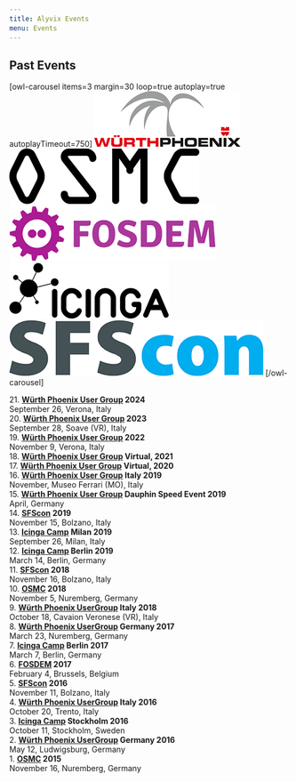 ```yaml
---
title: Alyvix Events
menu: Events
---
```


## Past **Events**

[owl-carousel items=3 margin=30 loop=true autoplay=true autoplayTimeout=750]
![bla5](alyvix_event_wuerthphoenix.png)
![bla3](alyvix_event_osmc.png)
![bla1](alyvix_event_fosdem.png)
![bla2](alyvix_event_icinga.png)
![bla4](alyvix_event_sfscon.png)
[/owl-carousel]


<span>21. </span><b><a href="https://www.wuerth-phoenix.com/neteye-insights/neteye-user-group-it-2024">Würth Phoenix User Group</a> 2024</b> <br class="small_screen">September 26, Verona, Italy<br>
<span>20. </span><b><a href="https://www.wuerth-phoenix.com/it/neteye-insights/neteye-user-group-2023">Würth Phoenix User Group</a> 2023</b> <br class="small_screen">September 28, Soave (VR), Italy<br>
<span>19. </span><b><a href="https://www.wuerth-phoenix.com/neteye-insights/neteye-user-group-it-2022">Würth Phoenix User Group</a> 2022</b> <br class="small_screen">November 9, Verona, Italy<br>
<span>18. </span><b><a href="https://www.wuerth-phoenix.com/en/neteye-insights/neteye-user-group-it-2021/page">Würth Phoenix User Group</a> Virtual, 2021</b><br>
<span>17. </span><b><a href="https://www.wuerth-phoenix.com/en/support/neteye-user-group/page">Würth Phoenix User Group</a> Virtual, 2020</b><br>
<span>16. </span><b><a href="https://www.wuerth-phoenix.com/fileadmin/user_upload/downloads/2019_NetEye_UserGroup.pdf">Würth Phoenix User Group</a> Italy 2019</b> <br class="small_screen">November, Museo Ferrari (MO), Italy<br>
<span>15. </span><b><a href="https://www.wuerth-phoenix.com/it/lazienda/about-wuerth-phoenix/news/details/neteye-erizone-user-group-2019-germania">Würth Phoenix User Group</a> Dauphin Speed Event 2019</b> <br class="small_screen">April, Germany<br>
<span>14. </span><b><a href="https://www.sfscon.it/">SFScon</a> 2019</b> <br class="small_screen">November 15, Bolzano, Italy<br>
<span>13. </span><b><a href="https://icinga.com/events/">Icinga Camp</a> Milan 2019</b> <br class="small_screen">September 26, Milan, Italy<br>
<span>12. </span><b><a href="https://icinga.com/events/">Icinga Camp</a> Berlin 2019</b> <br class="small_screen">March 14, Berlin, Germany<br>
<span>11. </span><b><a href="https://www.sfscon.it/">SFScon</a> 2018</b> <br class="small_screen">November 16, Bolzano, Italy<br>
<span>10. </span><b><a href="https://osmc.de/">OSMC</a> 2018</b> <br class="small_screen">November 5, Nuremberg, Germany<br>
<span>9. </span><b><a href="https://www.wuerth-phoenix.com/">Würth Phoenix UserGroup</a> Italy 2018</b> <br class="small_screen">October 18, Cavaion Veronese (VR), Italy<br>
<span>8. </span><b><a href="https://www.wuerth-phoenix.com/">Würth Phoenix UserGroup</a> Germany 2017</b> <br class="small_screen">March 23, Nuremberg, Germany<br>
<span>7. </span><b><a href="https://icinga.com/events/">Icinga Camp</a> Berlin 2017</b> <br class="small_screen">March 7, Berlin, Germany<br>
<span>6. </span><b><a href="https://fosdem.org/">FOSDEM</a> 2017</b> <br class="small_screen">February 4, Brussels, Belgium<br>
<span>5. </span><b><a href="https://www.sfscon.it/">SFScon</a> 2016</b> <br class="small_screen">November 11, Bolzano, Italy<br>
<span>4. </span><b><a href="https://www.wuerth-phoenix.com/">Würth Phoenix UserGroup</a> Italy 2016</b> <br class="small_screen">October 20, Trento, Italy<br>
<span>3. </span><b><a href="https://icinga.com/events/">Icinga Camp</a> Stockholm 2016</b> <br class="small_screen">October 11, Stockholm, Sweden<br>
<span>2. </span><b><a href="https://www.wuerth-phoenix.com/">Würth Phoenix UserGroup</a> Germany 2016</b> <br class="small_screen">May 12, Ludwigsburg, Germany<br>
<span>1. </span><b><a href="https://osmc.de/">OSMC</a> 2015</b> <br class="small_screen">November 16, Nuremberg, Germany<br>
